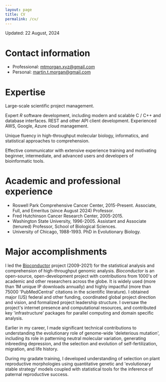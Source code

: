 ```yaml
---
layout: page
title: CV
permalink: /cv/
---
```


Updated: 22 August, 2024

# Contact information

- Professional: [mtmorgan.xyz@gmail.com](mailto:mtmorgan.xzy@gmail.com)
- Personal: [martin.t.morgan@gmail.com](mailto:martin.t.morgan@gmail.com)

# Expertise

Large-scale scientific project management.

Expert *R* software development, including modern and scalable C / C++
and database interfaces. REST and other API client
development. Experienced AWS, Google, Azure cloud management.

Unique fluency in high-throughput molecular biology, informatics, and
statistical approaches to comprehension.

Effective communicator with extensive experience training and
motivating beginner, intermediate, and advanced users and developers
of bioinformatic tools.

# Academic and professional experience

- Roswell Park Comprehensive Cancer Center, 2015-Present. Associate,
  Full, and Emeritus (since August 2024) Professor.
- Fred Hutchinson Cancer Research Center, 2005-2015.
- Washington State University, 1996-2005. Assistant and Associate
  (tenured) Professor, School of Biological Sciences.
- University of Chicago, 1988-1993. PhD in Evolutionary Biology.

# Major accomplishments

I led the [Bioconductor][] project (2009-2021) for the statistical
analysis and comprehension of high-throughput genomic
analysis. *Bioconductor* is an open-source, open-development project
with contributions from 1000's of academic and other researchers
across the globe. It is widely used (more than 1M unique IP downloads
annually) and highly impactful (more than 75000 'PubMedCentral'
citations in the scientific literature). I obtained major (US) federal
and other funding, coordinated global project direction and vision,
and formalized project leadership structure. I oversaw the project's
internet presence and computational resources, and contributed key
'infrastructure' packages for parallel computing and domain specific
analysis.

Earlier in my career, I made significant technical contributions to
understanding the evolutionary role of genome-wide 'deleterious
mutation', including its role in patterning neutral molecular
variation, generating inbreeding depression, and the selection and
evolution of self-fertilization, migration, and life history.

During my gradate training, I developed understanding of selection on
plant reproductive morphologies using quantitative genetic and
'evolutionary stable strategy' models coupled with statistical tools
for the inference of paternal reproductive success.

[Bioconductor]: https://bioconductor.org
